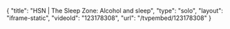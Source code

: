 {
    "title": "HSN | The Sleep Zone: Alcohol and sleep",
    "type": "solo",
    "layout": "iframe-static",
    "videoId": "123178308",
    "url": "\/tvpembed\/123178308"
}